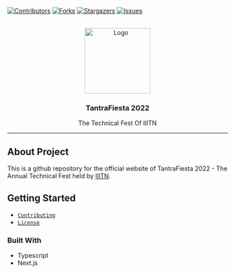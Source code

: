<div id="top"></div>

[![Contributors][contributors-shield]][contributors-url]
[![Forks][forks-shield]][forks-url]
[![Stargazers][stars-shield]][stars-url]
[![Issues][issues-shield]][issues-url]

<!-- PROJECT LOGO -->
<br />
<div align="center">
  <a href="https://www.tantrafiesta.in/">
    <img src="https://res.cloudinary.com/doraexp69/image/upload/v1662120132/tf2022/300547035_1156325745263673_5914964069821144507_n_ukmnyg.jpg" alt="Logo" width="150" height="150">
  </a>

  <h3 align="center">TantraFiesta 2022</h3>

  <p align="center">
    The Technical Fest Of IIITN
    <br />
  </p>
</div>

<hr>

## About Project

This is a github repository for the official website of TantraFiesta 2022 - The Annual Technical Fest held by [IIITN](https://twitter.com/iiitn_official?lang=en).

## Getting Started

- [`Contributing`](https://github.com/bhavesh-chaudhari/TF2022/blob/master/CONTRIBUTING.md)
- [`License`](https://github.com/bhavesh-chaudhari/TF2022/blob/master/LICENSE)

### Built With

- Typescript
- Next.js

<!-- MARKDOWN LINKS & IMAGES -->

[contributors-shield]: https://img.shields.io/github/contributors/bhavesh-chaudhari/TF2022.svg?style=for-the-badge
[contributors-url]: https://github.com/bhavesh-chaudhari/TF2022/graphs/contributors
[forks-shield]: https://img.shields.io/github/forks/bhavesh-chaudhari/TF2022.svg?style=for-the-badge
[forks-url]: https://github.com/bhavesh-chaudhari/TF2022/network/members
[stars-shield]: https://img.shields.io/github/stars/bhavesh-chaudhari/TF2022.svg?style=for-the-badge
[stars-url]: https://github.com/bhavesh-chaudhari/TF2022/stargazers
[issues-shield]: https://img.shields.io/github/issues/bhavesh-chaudhari/TF2022.svg?style=for-the-badge
[issues-url]: https://github.com/bhavesh-chaudhari/TF2022/issues

